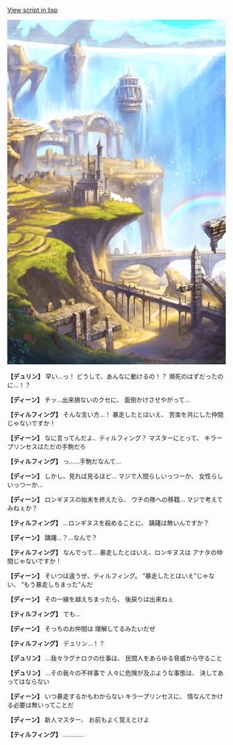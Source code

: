 [View script in lisp](../scripts/1310102.txt)

![mountain.png](../images/backgrounds/mountain.png)

**【デュリン】**
早い…っ！
どうして、あんなに動けるの！？
瀕死のはずだったのに…！？

**【ディーン】**
チッ…出来損ないのクセに、
面倒かけさせやがって…

**【ティルフィング】**
そんな言い方…！
暴走したとはいえ、
苦楽を共にした仲間じゃないですか！

**【ディーン】**
なに言ってんだよ、ティルフィング？
マスターにとって、
キラープリンセスはただの手駒だろ

**【ティルフィング】**
っ……手駒だなんて…

**【ディーン】**
しかし、見れば見るほど…
マジで人間らしいっつーか、
女性らしいっつーか…

**【ディーン】**
ロンギヌスの始末を終えたら、
ウチの隊への移籍…
マジで考えてみねぇか？

**【ティルフィング】**
…ロンギヌスを殺めることに、
躊躇は無いんですか？

**【ディーン】**
躊躇…？…なんで？

**【ティルフィング】**
なんでって…
暴走したとはいえ、ロンギヌスは
アナタの仲間じゃないですか！

**【ディーン】**
そいつは違うぜ、ティルフィング。
“暴走したとはいえ”じゃない、
“もう暴走しちまった”んだ

**【ディーン】**
その一線を越えちまったら、
後戻りは出来ねぇ

**【ティルフィング】**
でも…

**【ディーン】**
そっちのお仲間は
理解してるみたいだぜ

**【ティルフィング】**
デュリン…！？

**【デュリン】**
…我々ラグナロクの仕事は、
民間人をあらゆる脅威から守ること

**【デュリン】**
…その我々の不祥事で
人々に危険が及ぶような事態は、
決してあってはならない

**【ディーン】**
いつ暴走するかもわからない
キラープリンセスに、
情なんてかける必要は無いってことだ

**【ディーン】**
新人マスター、
お前もよく覚えとけよ

**【ティルフィング】**
…………